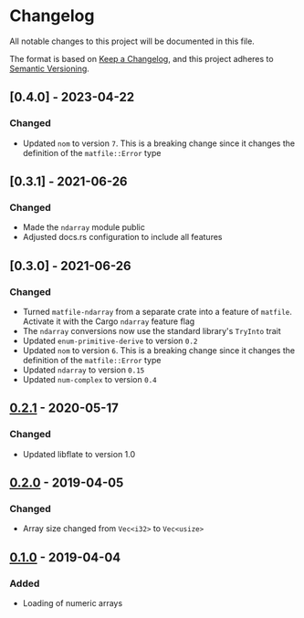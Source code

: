 # Changelog
All notable changes to this project will be documented in this file.

The format is based on [Keep a Changelog](https://keepachangelog.com/en/1.1.0/),
and this project adheres to [Semantic Versioning](https://semver.org/spec/v2.0.0.html).

## [0.4.0] - 2023-04-22
### Changed
- Updated `nom` to version `7`. This is a breaking change since it changes the definition of the `matfile::Error` type

## [0.3.1] - 2021-06-26
### Changed
- Made the `ndarray` module public
- Adjusted docs.rs configuration to include all features

## [0.3.0] - 2021-06-26
### Changed
- Turned `matfile-ndarray` from a separate crate into a feature of `matfile`. Activate it with the Cargo `ndarray` feature flag
- The `ndarray` conversions now use the standard library's `TryInto` trait
- Updated `enum-primitive-derive` to version `0.2`
- Updated `nom` to version `6`. This is a breaking change since it changes the definition of the `matfile::Error` type
- Updated `ndarray` to version `0.15`
- Updated `num-complex` to version `0.4`

## [0.2.1] - 2020-05-17
### Changed
- Updated libflate to version 1.0

## [0.2.0] - 2019-04-05
### Changed
- Array size changed from `Vec<i32>` to `Vec<usize>`

## [0.1.0] - 2019-04-04
### Added
- Loading of numeric arrays

[0.2.1]: https://github.com/dthul/matfile/compare/0.2.0...0.2.1
[0.2.0]: https://github.com/dthul/matfile/compare/0.1.0...0.2.0
[0.1.0]: https://github.com/dthul/matfile/releases/tag/0.1.0